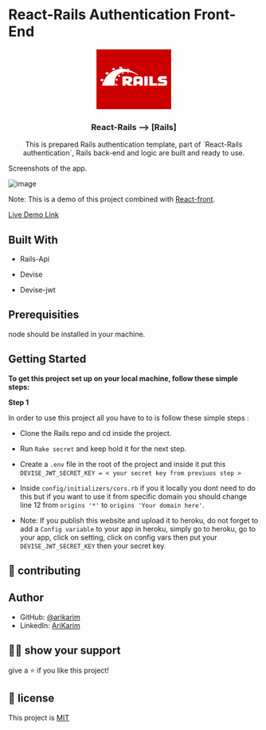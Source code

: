 # React-Rails Authentication Front-End
<p align="center">
    <img src="./app/images/rails.png" alt="Logo" width="150" height="120">
  <h3 align="center">React-Rails --> [Rails]</h3>

  <p align="center">
This is prepared Rails authentication template, part of `React-Rails authentication`, Rails back-end and  logic are built and ready to use.
  </p>
</p


## Screenshots of the app.

![image](./app/images/.s.png)


Note: This is a demo of this project combined with [React-front](https://github.com/arikarim/Rails-React-Front-end).

[Live Demo Link](http://arikarim.me/Rails-React-Front-end/)

## Built With

- Rails-Api

- Devise
 
- Devise-jwt

## Prerequisities

node should be installed in your machine.


## Getting Started

**To get this project set up on your local machine, follow these simple steps:**


**Step 1**<br>

In order to use this project  all you have to to is follow these simple steps :

- Clone the Rails repo and cd inside the project.

- Run `Rake secret` and keep hold it for the next step.

- Create a `.env` file in the root of the project and inside it put this `DEVISE_JWT_SECRET_KEY = < your secret key from previuos step >`

- Inside `config/initializers/cors.rb` if you it locally you dont need to do this but if you want to use it from specific domain you should change line 12 from `origins '*'` to `origins 'Your domain here'`.

- Note: If you publish this website and upload it to heroku, do not forget to add a `Config variable` to your app in heroku, simply go to heroku, go to your app, click on setting, click on config vars then put your `DEVISE_JWT_SECRET_KEY` then your secret key.


## 🤝 contributing

## Author

- GitHub: [@arikarim](https://github.com/arikarim)
- LinkedIn: [AriKarim](https://www.linkedin.com/in/ari-karim-523bb81b3)

## 🙋‍♂ show your support

give a ⭐️ if you like this project!

## 📝 license



This project is [MIT](lisenced)
